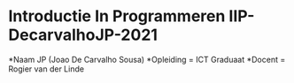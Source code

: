 # Introductie In Programmeren IIP-DecarvalhoJP-2021
*Naam JP (Joao De Carvalho Sousa)
*Opleiding = ICT Graduaat <Programmeren> 
*Docent = Rogier van der Linde 

